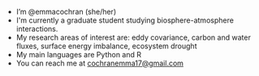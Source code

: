 - I’m @emmacochran (she/her)
- I'm currently a graduate student studying biosphere-atmosphere interactions.
- My research areas of interest are: eddy covariance, carbon and water fluxes, surface energy imbalance, ecosystem drought
- My main languages are Python and R
- You can reach me at cochranemma17@gmail.com

<!---
emmacochran/emmacochran is a ✨ special ✨ repository because its `README.md` (this file) appears on your GitHub profile.
You can click the Preview link to take a look at your changes.
--->
